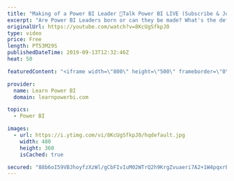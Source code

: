 ```yaml
---
title: "Making of a Power BI Leader 🔴Talk Power BI LIVE (Subscribe & Join)"
excerpt: "Are Power BI Leaders born or can they be made? What's the definition of a Power BI Leader anyway? (It's not a lofty title, that's for sure). What kind of impact a true Power BI Leader can create for their team/organization or their clients? And most importantly, how can you become one?  ✅ Subscribe and"
originalUrl: https://youtube.com/watch?v=8KcUgSfkpJ0
type: video
price: Free
length: PT53M29S
publishedDateTime: 2019-09-13T12:32:46Z
heat: 50

featuredContent: "<iframe width=\"800\" height=\"500\" frameborder=\"0\" src=\"https://www.youtube.com/embed/8KcUgSfkpJ0\" allow=\"accelerometer; autoplay; encrypted-media; gyroscope; picture-in-picture\" allowfullscreen></iframe>"

provider:
  name: Learn Power BI
  domain: learnpowerbi.com

topics:
  - Power BI

images:
  - url: https://i.ytimg.com/vi/8KcUgSfkpJ0/hqdefault.jpg
    width: 480
    height: 360
    isCached: true

secured: "88b6oI59VBJhoyfzXzWl/gCbFIvIuM02WTrQ2h9KrgZvuaeri7A2+1W4pqxrErNDpRUy1iKqnsezkbvXaCFFViAFht/FoRd/dGm380Aun6RsWUZT2RImcra3MTAAhf3QjuKd2bG1b/a7LGCBCdEDoInl7zClwrNbN3pDyQHhSiwFLoYsDwP3TOXXWOiNx9Xm+el5nh4xUXcC4F9ueJxqZoDeKP7ORAui2iSUyMzi0FdxE7yRHBTO6Rt0r663Yt2MIlRDNX9EDSqA8LHoQOA957FBSL7WYH/bJVEK//65c0FyZdcTOzZvTLpYVGWU2cBr299vw/vtATBacdTlYBnE2tYQf4sFfogfsdKJwgYXzN5NWW5O1NBNQL/4y8LhW/6ay/wBAvfWE5lBrxZOD9gkKVDV4ey+2DtZjKkxMPsRWPs=;Rd8yEIqVMuY5vAtmOrtOzA=="
---
```


